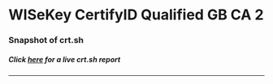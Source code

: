 # WISeKey CertifyID Qualified GB CA 2
### Snapshot of crt.sh
##### Click [here](https://crt.sh/?q=04ABEE21CF8CB774F0F7AB148F197B5E14C2706E6869902FB99D09487094C8F6) for a live crt.sh report

---
